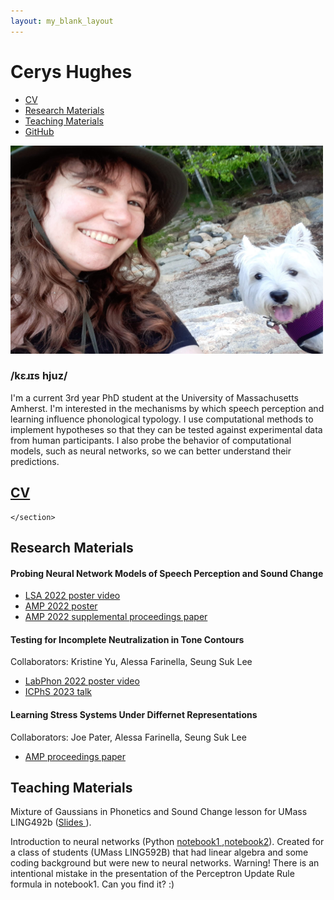 ```yaml
---
layout: my_blank_layout
---
```

<h1>Cerys Hughes</h1>
<nav>
<ul>
<li><a href="#cv">CV</a></li>
<li><a href="#research">Research Materials</a></li>
<li><a href="#teaching">Teaching Materials</a></li>
<li><a href="https://github.com/ceryshughes">GitHub</a></li></ul></nav>
<img src="/files/personal/my_picture.jpg" width="500" height="333">
<h3>/k&#603;&#633;&#618;s hjuz/ </h3>I'm a current 3rd year PhD student at the University of Massachusetts Amherst. I'm interested in the mechanisms by which speech perception and learning influence phonological typology. I use computational methods to implement hypotheses so that they can be tested against experimental data from human participants. I also probe the behavior of computational models, such as neural networks, so we can better understand their predictions. 
<section id="cv">
        <h2><a href = "files/personal/CV.pdf"> CV </a> </h2>
       
    </section>
    
    
<section id="research">
<h2>Research Materials</h2>
        <h4>Probing Neural Network Models of Speech Perception and Sound Change</h4>
		<ul>
        <li> <a href="/files/personal/cnn_perception/hughes_virtual_poster_Probing_a_Neural_Network_Model_of_Sound_Change_for_Perceptual_Integration.mp4">
        LSA 2022 poster video </a> </li>
        <li> <a href="/files/personal/cnn_perception/01_08_2023_9_00am_hughes_virtualposter_Probing_a_neural_network_model_of_sound_change_for_perceptual_integration.pdf"> AMP 2022 poster </a> </li>
        <li> <a href = "https://journals.linguisticsociety.org/proceedings/index.php/amphonology/article/view/5454"> AMP 2022 supplemental proceedings paper </a> </li>
        </ul>
        <h4>Testing for Incomplete Neutralization in Tone Contours</h4>
        <p>Collaborators: Kristine Yu, Alessa Farinella, Seung Suk Lee </p>
                <ul>
        <li> <a href = "/files/personal/luganda/phonetic_implementation_high_tone_spans_luganda_2.mp4" >LabPhon 2022 poster video </a> </li>
        <li> <a href = "/files/personal/luganda/ICPhS Phonetic implementation of phonologically different high tone plateaus in Luganda.pptx"> ICPhS 2023 talk </a> </li>
        </ul>
<h4>Learning Stress Systems Under Differnet Representations</h4>
Collaborators: Joe Pater, Alessa Farinella, Seung Suk Lee
<ul>
<li> <a href="https://journals.linguisticsociety.org/proceedings/index.php/amphonology/article/view/5441"> AMP proceedings paper </a></li>
</ul>   
    </section>

    
<section id="teaching">
<h2>Teaching Materials</h2>
<p>Mixture of Gaussians in Phonetics and Sound Change lesson for UMass LING492b (<a href = "/files/personal/teaching/Gaussian_Mixture_Model_Phonetics.pdf" >Slides </a>).</p>
<p>Introduction to neural networks 
(Python <a href="/files/personal/teaching/592B_Speech_Processing/Perceptrons.ipynb"> notebook1 </a>,<a href="/files/personal/teaching/592B_Speech_Processing/Vowel_Perceptrons.ipynb">notebook2</a>). Created for a class of students (UMass LING592B) that had linear algebra and some coding background but were new to neural networks. Warning! There is an intentional mistake in the presentation of the Perceptron Update Rule formula in notebook1. Can you find it? :) </p> 
</section>

